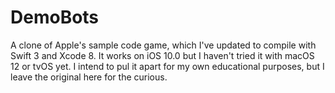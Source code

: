 # DemoBots
A clone of Apple's sample code game, which I've updated to compile with Swift 3 and Xcode 8. It works on iOS 10.0 but I haven't tried it with macOS 12 or tvOS yet. I intend to pul it apart for my own educational purposes, but I leave the original here for the curious. 
